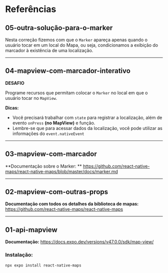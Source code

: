 # Referências

## 05-outra-solução-para-o-marker

Nesta correção fizemos com que o `Marker` apareça apenas quando o usuário tocar em um local do Mapa, ou seja, condicionamos a exibição do marcador à existência de uma localização.

---

## 04-mapview-com-marcador-interativo

**DESAFIO**

Programe recursos que permitam colocar o `Marker` no local em que o usuário tocar no `MapView`.

**Dicas:**
- Você precisará trabalhar com `state` para registrar a localização, além de evento `onPress` **(no MapView)** e função.
- Lembre-se que para acessar dados da localização, você pode utilizar as informações do `event.nativeEvent`

---

## 03-mapview-com-marcador

**Documentação sobre o Marker: ** https://github.com/react-native-maps/react-native-maps/blob/master/docs/marker.md

---

## 02-mapview-com-outras-props

**Documentação com todos os detalhes da biblioteca de mapas:** https://github.com/react-native-maps/react-native-maps

---

## 01-api-mapview

**Documentação:** https://docs.expo.dev/versions/v47.0.0/sdk/map-view/

### Instalação:

`npx expo install react-native-maps`